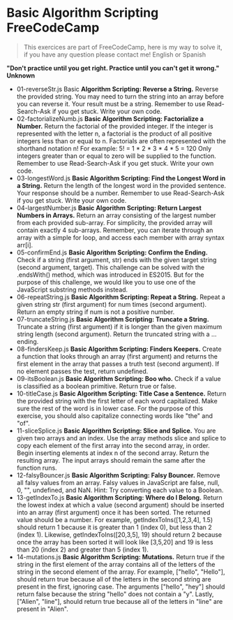 # Basic Algorithm Scripting FreeCodeCamp
> This exercices are part of FreeCodeCamp, here is my way to solve it, if you have any question please contact me! English or Spanish

**"Don't practice until you get right. Practice until you can't get it wrong." Unknown**

- 01-reverseStr.js Basic **Algorithm Scripting: Reverse a String.** Reverse the provided string. You may need to turn the string into an array before you can reverse it. Your result must be a string.
Remember to use Read-Search-Ask if you get stuck. Write your own code.
- 02-factorializeNumb.js **Basic Algorithm Scripting: Factorialize a Number.** Return the factorial of the provided integer. If the integer is represented with the letter n, a factorial is the
product of all positive integers less than or equal to n.
Factorials are often represented with the shorthand notation n!
For example: 5! = 1 * 2 * 3 * 4 * 5 = 120
Only integers greater than or equal to zero will be supplied to the function.
Remember to use Read-Search-Ask if you get stuck. Write your own code.
- 03-longestWord.js **Basic Algorithm Scripting: Find the Longest Word in a String.** Return the length of the longest word in the provided sentence.
Your response should be a number. Remember to use Read-Search-Ask if you get stuck. Write your own code. 
- 04-largestNumber.js **Basic Algorithm Scripting: Return Largest Numbers in Arrays.** Return an array consisting of the largest number from each provided sub-array.
For simplicity, the provided array will contain exactly 4 sub-arrays. Remember, you can iterate through an array with a simple for loop,
and access each member with array syntax arr[i].
- 05-confirmEnd.js **Basic Algorithm Scripting: Confirm the Ending.** Check if a string (first argument, str) ends with the given target string (second argument, target).
This challenge can be solved with the .endsWith() method, which was introduced in ES2015. But for the purpose of this challenge, we would like you to use one of the JavaScript substring methods instead.
- 06-repeatString.js **Basic Algorithm Scripting: Repeat a String.** Repeat a given string str (first argument) for num times (second argument). Return an empty string if num is not a positive number.
- 07-truncateString.js **Basic Algorithm Scripting: Truncate a String.** Truncate a string (first argument) if it is longer than the given maximum string length (second argument). Return the truncated string with a ... ending.
- 08-findersKeep.js **Basic Algorithm Scripting: Finders Keepers.** Create a function that looks through an array (first argument) and returns the first element in the array that passes a truth test (second argument). If no element passes the test, return undefined.
- 09-itsBoolean.js **Basic Algorithm Scripting: Boo who.** Check if a value is classified as a boolean primitive. Return true or false.
- 10-titleCase.js **Basic Algorithm Scripting: Title Case a Sentence.** Return the provided string with the first letter of each word capitalized. Make sure the rest of the word is in lower case. For the purpose of this exercise, you should also capitalize connecting words like "the" and "of".
- 11-sliceSplice.js **Basic Algorithm Scripting: Slice and Splice.** You are given two arrays and an index. 
Use the array methods slice and splice to copy each element of the first array into the second array, in order.
Begin inserting elements at index n of the second array. Return the resulting array. The input arrays should remain the same after the function runs.
- 12-falsyBouncer.js **Basic Algorithm Scripting: Falsy Bouncer.** Remove all falsy values from an array. Falsy values in JavaScript are false, null, 0, "", undefined, and NaN. Hint: Try converting each value to a Boolean.
- 13-getIndexTo.js **Basic Algorithm Scripting: Where do I Belong.** Return the lowest index at which a value (second argument) should be inserted into an array (first argument) once it has been sorted. The returned value should be a number.
For example, getIndexToIns([1,2,3,4], 1.5) should return 1 because it is greater than 1 (index 0), but less than 2 (index 1). Likewise, getIndexToIns([20,3,5], 19) should return 2 because once the array has been sorted it will look like [3,5,20] and 19 is less than 20 (index 2) and greater than 5 (index 1).
- 14-mutations.js **Basic Algorithm Scripting: Mutations.** Return true if the string in the first element of the array contains all of the letters of the string in the second element of the array. For example, ["hello", "Hello"], should return true because all of the letters in the second string are present in the first, ignoring case. The arguments ["hello", "hey"] should return false because the string "hello" does not contain a "y". Lastly, ["Alien", "line"], should return true because all of the letters in "line" are present in "Alien".
